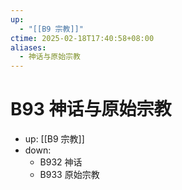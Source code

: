 ```yaml
---
up:
  - "[[B9 宗教]]"
ctime: 2025-02-18T17:40:58+08:00
aliases:
  - 神话与原始宗教
---
```


# B93 神话与原始宗教

- up: [[B9 宗教]]
- down:	
	- B932 神话
	- B933 原始宗教
	
